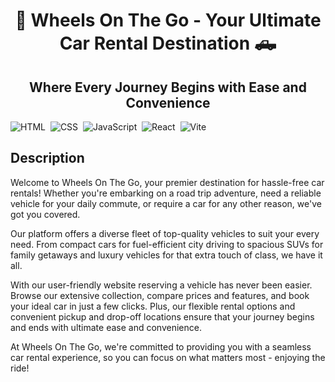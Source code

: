 <h1 align="center"> 🚗 Wheels On The Go - Your Ultimate Car Rental Destination 🛻 </h1>

<h2 align="center"> Where Every Journey Begins with Ease and Convenience </h2>
  
![HTML](https://img.shields.io/badge/-HTML-05122A?style=flat&logo=HTML5)&nbsp;
![CSS](https://img.shields.io/badge/-CSS-05122A?style=flat&logo=CSS3&logoColor=1572B6)&nbsp;
![JavaScript](https://img.shields.io/badge/-JavaScript-05122A?style=flat&logo=javascript)&nbsp;
![React](https://img.shields.io/badge/-React-05122A?style=flat&logo=react)&nbsp;
![Vite](https://img.shields.io/badge/-Vite-05122A?style=flat&logo=vite)&nbsp;

## Description

Welcome to Wheels On The Go, your premier destination for hassle-free car
rentals! Whether you're embarking on a road trip adventure, need a reliable
vehicle for your daily commute, or require a car for any other reason, we've got
you covered.

Our platform offers a diverse fleet of top-quality vehicles to suit your every
need. From compact cars for fuel-efficient city driving to spacious SUVs for
family getaways and luxury vehicles for that extra touch of class, we have it
all.

With our user-friendly website reserving a vehicle has never been easier. Browse
our extensive collection, compare prices and features, and book your ideal car
in just a few clicks. Plus, our flexible rental options and convenient pickup
and drop-off locations ensure that your journey begins and ends with ultimate
ease and convenience.

At Wheels On The Go, we're committed to providing you with a seamless car rental
experience, so you can focus on what matters most - enjoying the ride!
